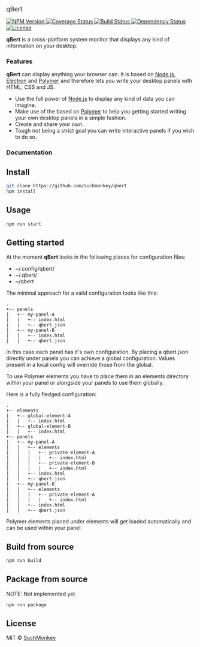<big>qBert</big>

<p align="left">
  <a href="https://npmjs.org/package/qbert">
    <img src="https://img.shields.io/npm/v/qbert.svg?style=flat-square" alt="NPM Version">
  </a>

  <a href="https://coveralls.io/r/SuchMonkey/qbert">
    <img src="https://img.shields.io/coveralls/SuchMonkey/qbert.svg?style=flat-square" alt="Coverage Status">
  </a>

  <a href="https://travis-ci.org/SuchMonkey/qbert">
    <img src="https://img.shields.io/travis/SuchMonkey/qbert.svg?style=flat-square" alt="Build Status">
  </a>

  <a href="https://david-dm.org/SuchMonkey/qbert.svg">
    <img src="https://david-dm.org/SuchMonkey/qbert.svg?style=flat-square" alt="Dependency Status">
  </a>

  <a href="https://github.com/SuchMonkey/qbert/blob/master/LICENSE">
    <img src="https://img.shields.io/npm/l/qbert.svg?style=flat-square" alt="License">
  </a>
</p>

**qBert** is a cross-platform system monitor that displays any kind of information on your desktop.

### Features

**qBert** can display anything your browser can. It is based on [Node.js](https://nodejs.org/), [Electron](https://github.com/atom/electron) and [Polymer](https://github.com/polymer/polymer) and therefore lets you write your desktop panels with HTML, CSS and JS.

  * Use the full power of [Node.js](https://nodejs.org/) to display any kind of data you can imagine.
  * Make use of the <qbert-elements> based on [Polymer](https://github.com/polymer/polymer) to help you getting started writing your own desktop panels in a simple fashion.
  * Create and share your own <custom-elements>.
  * Tough not being a strict goal you can write interactive panels if you wish to do so.

### Documentation

## Install

```sh
git clone https://github.com/suchmonkey/qbert
npm install
```

## Usage

```sh
npm run start
```

## Getting started

At the moment **qBert** looks in the following places for configuration files:

  * ~/.config/qbert/
  * ~/.qbert/
  * ~/qbert

The minimal approach for a valid configuration looks like this:
```
.
+-- panels
|   +-- my-panel-A
|   |   +-- index.html
|   |   +-- qbert.json
|   +-- my-panel-B
|   |   +-- index.html
|   |   +-- qbert.json
```
In this case each panel has it's own configuration. By placing a qbert.json directly under panels you can achieve a global configuration.
Values present in a local config will override those from the global.

To use Polymer elements you have to place them in an elements directory within your panel or alongside your panels to use them globally.

Here is a fully fledged configuration:
```
.
+-- elements
|   +-- global-element-A
|   |   +-- index.html
|   +-- global-element-B
|   |   +-- index.html
+-- panels
|   +-- my-panel-A
|   |   +-- elements
|   |   |   +-- private-element-A
|   |   |   |   +-- index.html
|   |   |   +-- private-element-B
|   |   |   |   +-- index.html
|   |   +-- index.html
|   |   +-- qbert.json
|   +-- my-panel-B
|   |   +-- elements
|   |   |   +-- private-element-A
|   |   |   |   +-- index.html
|   |   +-- index.html
|   |   +-- qbert.json
```

Polymer elements placed under elements will get loaded automatically and can be used within your panel.

## Build from source

```sh
npm run build
```

## Package from source

NOTE: Not implemented yet
```sh
npm run package
```

## License

MIT © [SuchMonkey](http://github.com/SuchMonkey)

[travis-url]: https://travis-ci.org/SuchMonkey/qbert
[travis-image]: https://img.shields.io/travis/SuchMonkey/qbert.svg?style=flat-square

[coveralls-url]: https://coveralls.io/r/SuchMonkey/qbert
[coveralls-image]: https://img.shields.io/coveralls/SuchMonkey/qbert.svg?style=flat-square

[depstat-url]: https://david-dm.org/SuchMonkey/qbert
[depstat-image]: https://david-dm.org/SuchMonkey/qbert.svg?style=flat-square

[download-badge]: http://img.shields.io/npm/dm/qbert.svg?style=flat-square
